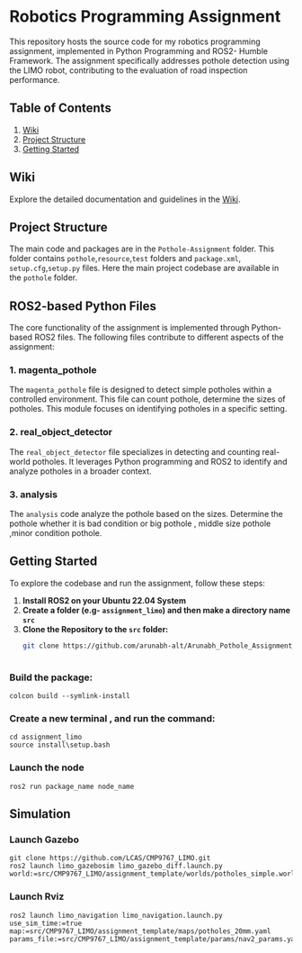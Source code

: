 # Robotics Programming Assignment


This repository hosts the source code for my robotics programming assignment, implemented in Python Programming and ROS2- Humble Framework. The assignment specifically addresses pothole detection using the LIMO robot, contributing to the evaluation of road inspection performance.
## Table of Contents

1. [Wiki](#wiki)
2. [Project Structure](#project-structure)
3. [Getting Started](#getting-started)


## Wiki

Explore the detailed documentation and guidelines in the [Wiki](https://github.com/arunabh-alt/Arunabh_Pothole_Assignment_27674565/wiki).

## Project Structure

The main code and packages are in the `Pothole-Assignment` folder. This folder contains `pothole`,`resource`,`test` folders and `package.xml`, `setup.cfg`,`setup.py` files. Here the main project codebase are available in the `pothole` folder. 

## ROS2-based Python Files

The core functionality of the assignment is implemented through Python-based ROS2 files. The following files contribute to different aspects of the assignment:

### 1. magenta_pothole

The `magenta_pothole` file is designed to detect simple potholes within a controlled environment. This file can count pothole, determine the sizes of potholes. This module focuses on identifying potholes in a specific setting.

### 2. real_object_detector

The `real_object_detector` file specializes in detecting and counting real-world potholes. It leverages Python programming and ROS2 to identify and analyze potholes in a broader context.

### 3. analysis
The `analysis` code analyze the pothole based on the sizes. Determine the pothole whether it is bad condition or big pothole , middle size pothole ,minor condition pothole.
## Getting Started

To explore the codebase and run the assignment, follow these steps:


1. **Install ROS2 on your Ubuntu 22.04 System**
2. **Create a folder (e.g- `assignment_limo`) and then make a directory name `src`** 
3. **Clone the Repository to the `src` folder:**
   ```bash
   git clone https://github.com/arunabh-alt/Arunabh_Pothole_Assignment_27674565.git
  
### Build the package:
    colcon build --symlink-install
### Create a new terminal , and run the command: 
    cd assignment_limo
    source install\setup.bash  
### Launch the node
    ros2 run package_name node_name

## Simulation 
### Launch Gazebo
    
    git clone https://github.com/LCAS/CMP9767_LIMO.git
    ros2 launch limo_gazebosim limo_gazebo_diff.launch.py world:=src/CMP9767_LIMO/assignment_template/worlds/potholes_simple.world
### Launch Rviz
    
    ros2 launch limo_navigation limo_navigation.launch.py use_sim_time:=true map:=src/CMP9767_LIMO/assignment_template/maps/potholes_20mm.yaml params_file:=src/CMP9767_LIMO/assignment_template/params/nav2_params.yaml
